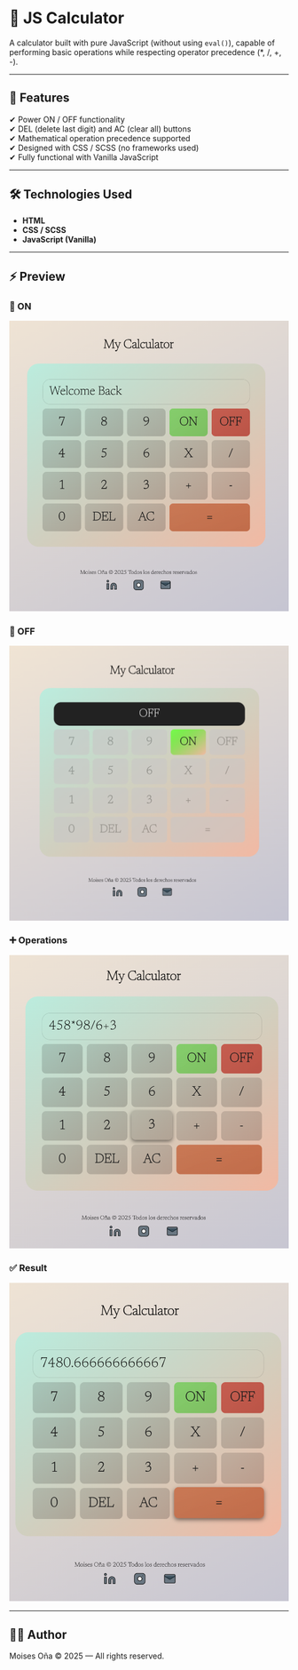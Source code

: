 # 🧮 JS Calculator

A calculator built with pure JavaScript (without using `eval()`), capable of performing basic operations while respecting operator precedence (*, /, +, -).

---

## 🚀 Features

✔ Power ON / OFF functionality  
✔ DEL (delete last digit) and AC (clear all) buttons  
✔ Mathematical operation precedence supported  
✔ Designed with CSS / SCSS (no frameworks used)  
✔ Fully functional with Vanilla JavaScript

---

## 🛠️ Technologies Used

- **HTML**
- **CSS / SCSS**
- **JavaScript (Vanilla)**

---

## ⚡ Preview

### 🔵 ON
![ON](./assets/on.png)

### 🔴 OFF
![OFF](./assets/off.png)

### ➕ Operations
![OPERATIONS](./assets/operations.png)

### ✅ Result
![RESULT](./assets/result.png)

---

## 👨‍💻 Author

Moises Oña © 2025 — All rights reserved.